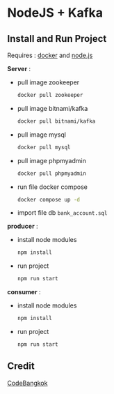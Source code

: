 # NodeJS + Kafka

## Install and Run Project

 Requires :  [docker](https://www.docker.com/) and [node.js](https://nodejs.org/en/)

**Server** :  
- pull image zookeeper
	``` bash 
	docker pull zookeeper 
	```
- pull image bitnami/kafka
	``` bash
	docker pull bitnami/kafka
	```
- pull image mysql
	``` bash
	docker pull mysql
	```
- pull image phpmyadmin
	``` bash
	docker pull phpmyadmin
	```
- run file docker compose
	``` bash
	docker compose up -d
	```
- import file db `bank_account.sql`
		
**producer** :
- install node modules
	``` bash
	npm install
	```
- run project
	``` bash
	npm run start
	```

**consumer** :
- install node modules
	``` bash
	npm install
	```
- run project
	``` bash
	npm run start
	```

## Credit
[CodeBangkok](https://www.youtube.com/watch?v=RjtIdUOpH04&t=6093s)